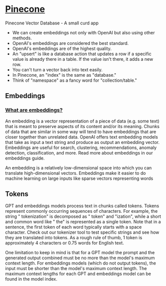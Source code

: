 # [Pinecone](https://www.pinecone.io/)

Pinecone Vector Database - A small curd app

- We can create embeddings not only with OpenAI but also using other methods.
- OpenAI's embeddings are considered the best standard.
- OpenAI's embeddings are of the highest quality.
- An "upsert" is like a database action that updates a row if a specific value is already there in a table. If the value isn't there, it adds a new row.
- You can't turn a vector back into text easily.
- In Pinecone, an "index" is the same as "database."
- Think of "namespace" as a fancy word for "collection/table."

## Embeddings

### [What are embeddings?](https://platform.openai.com/docs/guides/embeddings/what-are-embeddings)

An embedding is a vector representation of a piece of data (e.g. some text) that is meant to preserve aspects of its content and/or its meaning. Chunks of data that are similar in some way will tend to have embeddings that are closer together than unrelated data. OpenAI offers text embedding models that take as input a text string and produce as output an embedding vector. Embeddings are useful for search, clustering, recommendations, anomaly detection, classification, and more. Read more about embeddings in our embeddings guide.

An embedding is a relatively low-dimensional space into which you can translate high-dimensional vectors. Embeddings make it easier to do machine learning on large inputs like sparse vectors representing words

## Tokens

GPT and embeddings models process text in chunks called tokens. Tokens represent commonly occurring sequences of characters. For example, the string " tokenization" is decomposed as " token" and "ization", while a short and common word like " the" is represented as a single token. Note that in a sentence, the first token of each word typically starts with a space character. Check out our tokenizer tool to test specific strings and see how they are translated into tokens. As a rough rule of thumb, 1 token is approximately 4 characters or 0.75 words for English text.

One limitation to keep in mind is that for a GPT model the prompt and the generated output combined must be no more than the model's maximum context length. For embeddings models (which do not output tokens), the input must be shorter than the model's maximum context length. The maximum context lengths for each GPT and embeddings model can be found in the model index.
